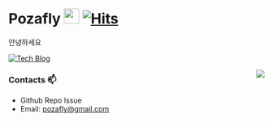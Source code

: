 # Pozafly <img src="https://emojis.slackmojis.com/emojis/images/1611981042/12288/nyan_wallstreetbets.gif?1611981042" width="30"/> [![Hits](https://hits.seeyoufarm.com/api/count/incr/badge.svg?url=https%3A%2F%2Fgithub.com%2Fpozafly&count_bg=%235474E9&title_bg=%23555555&icon=github.svg&icon_color=%23E7E7E7&title=hits&edge_flat=false)](https://hits.seeyoufarm.com)

안녕하세요

[![Tech Blog](https://img.shields.io/badge/Tech_Blog-blue?logo=Gatsby&logoColor=white)](https://pozafly.github.io/)

<img align="right" src="https://github-readme-stats.vercel.app/api?username=pozafly&show_icons=true" />


### Contacts 📫

* Github Repo Issue
* Email: pozafly@gmail.com
